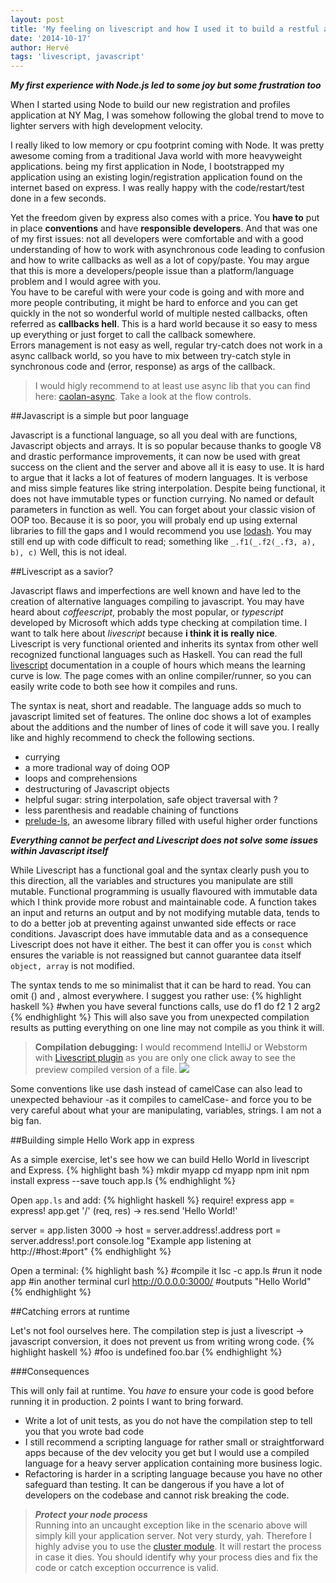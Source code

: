 ```yaml
---
layout: post
title: 'My feeling on livescript and how I used it to build a restful api'
date: '2014-10-17'
author: Hervé
tags: 'livescript, javascript'
---
```

***My first experience with Node.js led to some joy but some frustration too***

When I started using Node to build our new registration and profiles application at NY Mag, I was somehow following the
global trend to move to lighter servers with high development velocity.

I really liked to low memory or cpu footprint coming with Node. It was pretty awesome coming from a traditional Java world
with more heavyweight applications. being my first application in Node, I bootstrapped my application using an existing 
login/registration application found on the internet based on express. I was really happy with the code/restart/test done
in a few seconds.

Yet the freedom given by express also comes with a price. You **have to** put in place **conventions** and have **responsible developers**.
And that was one of my first issues: not all developers were comfortable and with a good understanding of how to work with
asynchronous code leading to confusion and how to write callbacks as well as a lot of copy/paste. You may argue that this is
more a developers/people issue than a platform/language problem and I would agree with you.  
You have to be careful with were your code is going and with more and more people contributing, it might be hard to enforce 
and you can get quickly in the not so wonderful world of multiple nested callbacks, often referred as **callbacks hell**.
This is a hard world because it so easy to mess up everything or just forget to call the callback somewhere.  
Errors management is not easy as well, regular try-catch does not work in a async callback world, so you have to mix between
try-catch style in synchronous code and (error, response) as args of the callback.

>I would higly recommend to at least use async lib that you can find here: [caolan-async](https://github.com/caolan/async). Take a look at the flow controls.

##Javascript is a simple but poor language

Javascript is a functional language, so all you deal with are functions, Javascript objects and arrays. It is so popular
because thanks to google V8 and drastic performance improvements, it can now be used with great success on the client and 
the server and above all it is easy to use. It is hard to argue that it lacks a lot of features of modern languages. It 
is verbose and miss simple features like string interpolation. Despite being functional, it does not have immutable types
or function currying. No named or default parameters in function as well. You can forget about your classic vision of OOP 
too. Because it is so poor, you will probaly end up using external libraries to fill the gaps and I would recommend you use
[lodash](https://lodash.com/docs). You may still end up with code difficult to read; something like `_.f1(_.f2(_.f3, a), b), c)`
Well, this is not ideal.

##Livescript as a savior?

Javascript flaws and imperfections are well known and have led to the creation of alternative languages compiling to javascript.
You may have heard about *coffeescript*, probably the most popular, or *typescript* developed by Microsoft which adds type checking at compilation time.
I want to talk here about *livescript* because **i think it is really nice**.  
Livescript is very functional oriented and inherits its syntax from other well recognized functional languages such as Haskell.
You can read the full [livescript](http://livescript.net) documentation in a couple of hours which means the learning curve is low.
The page comes with an online compiler/runner, so you can easily write code to both see how it compiles and runs.

The syntax is neat, short and readable. The language adds so much to javascript limited set of features.
The online doc shows a lot of examples about the additions and the number of lines of code it will save you. I really like and highly recommend to check the following sections.

* currying
* a more tradional way of doing OOP
* loops and comprehensions
* destructuring of Javascript objects
* helpful sugar: string interpolation, safe object traversal with ?
* less parenthesis and readable chaining of functions
* [prelude-ls](http://www.preludels.com/), an awesome library filled with useful higher order functions

***Everything cannot be perfect and Livescript does not solve some issues within Javascript itself***

While Livescript has a functional goal and the syntax clearly push you to this direction, all the variables and structures
you manipulate are still mutable. Functional programming is usually flavoured with immutable data which I think provide 
more robust and maintainable code. A function takes an input and returns an output and by not modifying mutable data, tends to
to do a better job at preventing against unwanted side effects or race conditions. Javascript does have immutable data and as
a consequence Livescript does not have it either. The best it can offer you is `const` which ensures the variable is not reassigned
but cannot guarantee data itself `object, array` is not modified.

The syntax tends to me so minimalist that it can be hard to read. You can omit () and , almost everywhere. I suggest you rather use:
{% highlight haskell %}
#when you have several functions calls, use do
f1 do
    f2 1 2
    arg2
{% endhighlight %}
This will also save you from unexpected compilation results as putting everything on one line may not compile as you think it will.

>**Compilation debugging:** I would recommend IntelliJ or Webstorm with [Livescript plugin](https://github.com/racklin/livescript-idea) as you are only one click away to see
the preview compiled version of a file. ![](https://camo.githubusercontent.com/e5dad8d2fb67ff9948be5d96d2c05a64ce73eb7e/687474703a2f2f706c7567696e732e6a6574627261696e732e636f6d2f66696c65732f373236362f73637265656e73686f745f31343237332e706e67)

Some conventions like use dash instead of camelCase can also lead to unexpected behaviour -as it compiles to camelCase- 
and force you to be very careful about what your are manipulating, variables, strings. I am not a big fan.


##Building simple Hello Work app in express

As a simple exercise, let's see how we can build Hello World in livescript and Express.
{% highlight bash %}
mkdir myapp
cd myapp
npm init
npm install express --save
touch app.ls
{% endhighlight %}

Open `app.ls` and add:
{% highlight haskell %}
require! express
app = express!
app.get '/' (req, res) -> res.send 'Hello World!'

server = app.listen 3000 ->
  host = server.address!.address
  port = server.address!.port
  console.log "Example app listening at http://#host:#port"
{% endhighlight %}

Open a terminal:
{% highlight bash %}
#compile it
lsc -c app.ls
#run it
node app
#in another terminal
curl http://0.0.0.0:3000/
#outputs "Hello World"
{% endhighlight %}

##Catching errors at runtime

Let's not fool ourselves here. The compilation step is just a livescript -> javascript conversion, it does not prevent
us from writing wrong code.
{% highlight haskell %}
#foo is undefined
foo.bar
{% endhighlight %}

###Consequences

This will only fail at runtime. You *have to* ensure your code is good before running it in production. 2 points I want to bring forward.

* Write a lot of unit tests, as you do not have the compilation step to tell you that you wrote bad code
* I still recommend a scripting language for rather small or straightforward apps because of the dev velocity you get but
I would use a compiled language for a heavy server application containing more business logic.
* Refactoring is harder in a scripting language because you have no other safeguard than testing. It can be dangerous if
you have a lot of developers on the codebase and cannot risk breaking the code.

> ***Protect your node process***  
Running into an uncaught exception like in the scenario above will simply kill your application server.
Not very sturdy, yah. Therefore I highly advise you to use the [cluster module](http://nodejs.org/api/cluster.html).
It will restart the process in case it dies. You should identify why your process dies and fix the code or catch exception 
occurrence is valid.